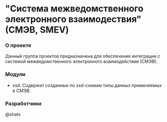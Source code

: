 "Система межведомственного электронного взаимодествия" (СМЭВ, SMEV)
==========

### О проекте

Данный группа проектов предназначена для обеспечения интеграции с 
системой межведомственного электронного взаимодействия (СМЭВ).

### Модули

- xsd. Содержит созданные по xsd-схемам типы данных применяемых в СМЭВ.

### Разработчики

@xhats
